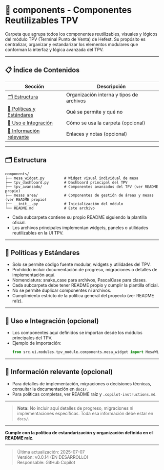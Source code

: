 # 🧩 components - Componentes Reutilizables TPV

Carpeta que agrupa todos los componentes reutilizables, visuales y lógicos del módulo TPV (Terminal Punto de Venta) de Hefest. Su propósito es centralizar, organizar y estandarizar los elementos modulares que conforman la interfaz y lógica avanzada del TPV.

---

## 📋 Índice de Contenidos

| Sección                                             | Descripción                              |
| --------------------------------------------------- | ---------------------------------------- |
| [🗂️ Estructura](#estructura)                         | Organización interna y tipos de archivos |
| [📁 Políticas y Estándares](#políticas-y-estándares) | Qué se permite y qué no                  |
| [🚀 Uso e Integración](#uso-e-integración)           | Cómo se usa la carpeta (opcional)        |
| [📖 Información relevante](#información-relevante)   | Enlaces y notas (opcional)               |

---

## 🗂️ Estructura

```
components/
├── mesa_widget.py         # Widget visual individual de mesa
├── tpv_dashboard.py       # Dashboard principal del TPV
├── tpv_avanzado/          # Componentes avanzados del TPV (ver README propio)
├── mesas_area/            # Componentes de gestión de áreas y mesas (ver README propio)
├── __init__.py            # Inicialización del módulo
└── README.md              # Este archivo
```

- Cada subcarpeta contiene su propio README siguiendo la plantilla oficial.
- Los archivos principales implementan widgets, paneles o utilidades reutilizables en la UI TPV.

---

## 📁 Políticas y Estándares

- Solo se permite código fuente modular, widgets y utilidades del TPV.
- Prohibido incluir documentación de progreso, migraciones o detalles de implementación aquí.
- Nomenclatura: snake_case para archivos, PascalCase para clases.
- Cada subcarpeta debe tener README propio y cumplir la plantilla oficial.
- No se permite duplicar componentes ni archivos.
- Cumplimiento estricto de la política general del proyecto (ver README raíz).

---

## 🚀 Uso e Integración (opcional)

- Los componentes aquí definidos se importan desde los módulos principales del TPV.
- Ejemplo de importación:
  ```python
  from src.ui.modules.tpv_module.components.mesa_widget import MesaWidget
  ```

---

## 📖 Información relevante (opcional)

- Para detalles de implementación, migraciones o decisiones técnicas, consultar la documentación en `docs/`.
- Para políticas completas, ver README raíz y `.copilot-instructions.md`.

---

> **Nota:** No incluir aquí detalles de progreso, migraciones ni implementaciones específicas. Toda esa información debe estar en `docs/`.

---

**Cumple con la política de estandarización y organización definida en el README raíz.**

---

> Última actualización: 2025-07-07  
> Versión: v0.0.14 (EN DESARROLLO)  
> Responsable: GitHub Copilot
